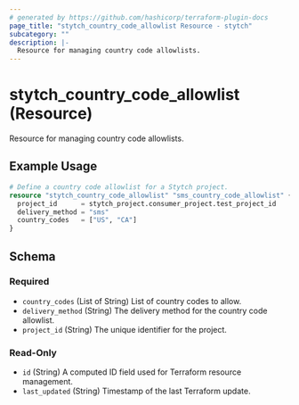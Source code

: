 ```yaml
---
# generated by https://github.com/hashicorp/terraform-plugin-docs
page_title: "stytch_country_code_allowlist Resource - stytch"
subcategory: ""
description: |-
  Resource for managing country code allowlists.
---
```


# stytch_country_code_allowlist (Resource)

Resource for managing country code allowlists.

## Example Usage

```terraform
# Define a country code allowlist for a Stytch project.
resource "stytch_country_code_allowlist" "sms_country_code_allowlist" {
  project_id      = stytch_project.consumer_project.test_project_id
  delivery_method = "sms"
  country_codes   = ["US", "CA"]
}
```

<!-- schema generated by tfplugindocs -->
## Schema

### Required

- `country_codes` (List of String) List of country codes to allow.
- `delivery_method` (String) The delivery method for the country code allowlist.
- `project_id` (String) The unique identifier for the project.

### Read-Only

- `id` (String) A computed ID field used for Terraform resource management.
- `last_updated` (String) Timestamp of the last Terraform update.
